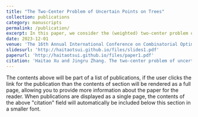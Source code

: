 ```yaml
---
title: "The Two-Center Problem of Uncertain Points on Trees"
collection: publications
category: manuscripts
permalink: /publication/
excerpt: In this paper, we consider the (weighted) two-center problem of uncertain points on a tree. Given are a tree $T$ and a set $P$ of $n$ (weighted) uncertain points each of which has $m$ possible locations on $T$ associated with probabilities. The goal is to compute two points on $T$, i.e., two centers with respect to $\calP$, so that the maximum (weighted) expected distance of $n$ uncertain points to their own expected closest center is minimized. This problem can be solved in $O(|T|+ n^{2}\log n\log mn + mn\log^2 mn \log n)$ time by the algorithm for the general $k$-center problem. In this paper, we give a more efficient and simple algorithm that solves this problem in $O(|T| + mn\log mn)$ time.
date: 2023-12-01
venue: 'The 16th Annual International Conference on Combinatorial Optimization and Applications'
slidesurl: 'http://haitaotsui.github.io/files/slides1.pdf'
paperurl: 'http://haitaotsui.github.io/files/paper1.pdf'
citation: 'Haitao Xu and Jingru Zhang. The two-center problem of uncertain points on trees. In Proc. of the 16th Annual International Conference on Combinatorial Optimization and Applications (COCOA), pages 485-697, 2023.'
---
```


The contents above will be part of a list of publications, if the user clicks the link for the publication than the contents of section will be rendered as a full page, allowing you to provide more information about the paper for the reader. When publications are displayed as a single page, the contents of the above "citation" field will automatically be included below this section in a smaller font.
